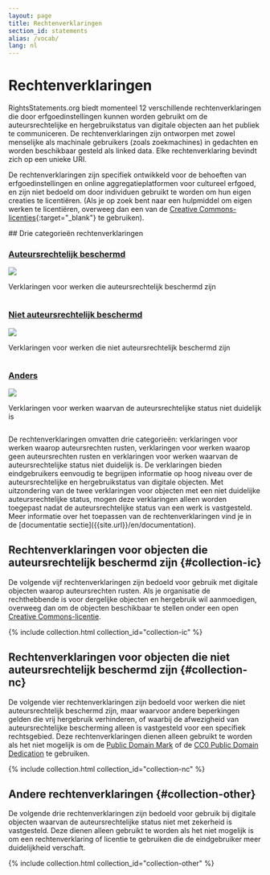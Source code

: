 ```yaml
---
layout: page
title: Rechtenverklaringen
section_id: statements
alias: /vocab/
lang: nl
---
```


# Rechtenverklaringen

RightsStatements.org biedt momenteel 12 verschillende rechtenverklaringen die door erfgoedinstellingen kunnen worden gebruikt om de auteursrechtelijke en hergebruikstatus van digitale objecten aan het publiek te communiceren. De rechtenverklaringen zijn ontworpen met zowel menselijke als machinale gebruikers (zoals zoekmachines) in gedachten en worden beschikbaar gesteld als linked data. Elke rechtenverklaring bevindt zich op een unieke URI.

De rechtenverklaringen zijn specifiek ontwikkeld voor de behoeften van erfgoedinstellingen en online aggregatieplatformen voor cultureel erfgoed, en zijn niet bedoeld om door individuen gebruikt te worden om hun eigen creaties te licentiëren. (Als je op zoek bent naar een hulpmiddel om eigen werken te licentiëren, overweeg dan een van de [Creative Commons-licenties](https://creativecommons.org/licenses/){:target="_blank"} te gebruiken).

<div class="box">
## Drie categorieën rechtenverklaringen

<div class="row" markdown="0">
  <div class="medium-4 columns">
    <div class="statements-category-teaser">
      <a href="#collection-ic"><h3>Auteursrechtelijk beschermd</h3></a>
      <a href="#collection-ic">
        <img src="{{ site.url }}{{ site.baseurl }}/files/icons/InC.Icon-Only.dark.svg" />
      </a>
      <p>Verklaringen voor werken die auteursrechtelijk beschermd zijn</p>
    </div>
  </div>
  <div class="medium-4 columns">
    <div class="statements-category-teaser">
      <a href="#collection-nc"><h3>Niet auteursrechtelijk beschermd</h3></a>
      <a href="#collection-nc">
        <img src="{{ site.url }}{{ site.baseurl }}/files/icons/NoC.Icon-Only.dark.svg" />
      </a>
      <p>Verklaringen voor werken die niet auteursrechtelijk beschermd zijn</p>
    </div>
  </div>
  <div class="medium-4 columns">
    <div class="statements-category-teaser">
      <a href="#collection-other"><h3>Anders</h3></a>
      <a href="#collection-other">
        <img src="{{ site.url }}{{ site.baseurl }}/files/icons/Other.Icon-Only.dark.svg" />
      </a>
      <p>Verklaringen voor werken waarvan de auteursrechtelijke status niet duidelijk is</p>
    </div>
  </div>
</div>
<div>
  <p>De rechtenverklaringen omvatten drie categorieën: verklaringen voor werken waarop auteursrechten rusten, verklaringen voor werken waarop geen auteursrechten rusten en verklaringen voor werken waarvan de auteursrechtelijke status niet duidelijk is. De verklaringen bieden eindgebruikers eenvoudig te begrijpen informatie op hoog niveau over de auteursrechtelijke en hergebruikstatus van digitale objecten. Met uitzondering van de twee verklaringen voor objecten met een niet duidelijke auteursrechtelijke status, mogen deze verklaringen alleen worden toegepast nadat de auteursrechtelijke status van een werk is vastgesteld. Meer informatie over het toepassen van de rechtenverklaringen vind je in de [documentatie sectie]({{site.url}}/en/documentation).</p>
</div>

</div>

## Rechtenverklaringen voor objecten die auteursrechtelijk beschermd zijn {#collection-ic}

De volgende vijf rechtenverklaringen zijn bedoeld voor gebruik met digitale objecten waarop auteursrechten rusten. Als je organisatie de rechthebbende is voor dergelijke objecten en hergebruik wil aanmoedigen, overweeg dan om de objecten beschikbaar te stellen onder een open [Creative Commons-licentie](https://creativecommons.org/licenses/).

{% include collection.html collection_id="collection-ic" %}

## Rechtenverklaringen voor objecten die niet auteursrechtelijk beschermd zijn {#collection-nc}

De volgende vier rechtenverklaringen zijn bedoeld voor werken die niet auteursrechtelijk beschermd zijn, maar waarvoor andere beperkingen gelden die vrij hergebruik verhinderen, of waarbij de afwezigheid van auteursrechtelijke bescherming alleen is vastgesteld voor een specifiek rechtsgebied. Deze rechtenverklaringen dienen alleen gebruikt te worden als het niet mogelijk is om de [Public Domain Mark](https://creativecommons.org/publicdomain/mark/1.0/) of de [CC0 Public Domain Dedication](https://creativecommons.org/publicdomain/zero/1.0/) te gebruiken.

{% include collection.html collection_id="collection-nc" %}

## Andere rechtenverklaringen {#collection-other}

De volgende drie rechtenverklaringen zijn bedoeld voor gebruik bij digitale objecten waarvan de auteursrechtelijke status niet met zekerheid is vastgesteld. Deze dienen alleen gebruikt te worden als het niet mogelijk is om een rechtenverklaring of licentie te gebruiken die de eindgebruiker meer duidelijkheid verschaft.

{% include collection.html collection_id="collection-other" %}
